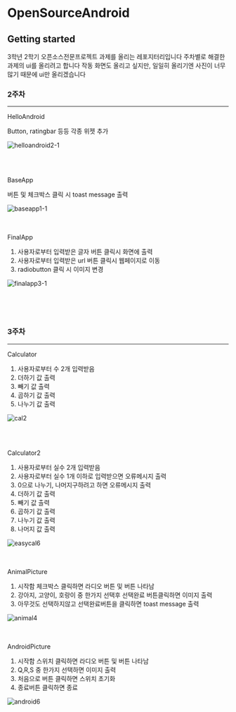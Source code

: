# OpenSourceAndroid
## Getting started
3학년 2학기 오픈소스전문프로젝트 과제를 올리는 레포지터리입니다
주차별로 해결한 과제의 ui를 올리려고 합니다
작동 화면도 올리고 싶지만, 일일히 올리기엔 사진이 너무 많기 때문에
ui만 올리겠습니다

### 2주차
<hr>

HelloAndroid

Button, ratingbar 등등 각종 위젯 추가

  ![helloandroid2-1](https://user-images.githubusercontent.com/46774346/158589622-88acbd42-e084-403d-a577-1641ba81be02.png)

<br>
<br>

BaseApp

버튼 및 체크박스 클릭 시 toast message 출력

![baseapp1-1](https://user-images.githubusercontent.com/46774346/158588950-fdf5d529-b3e9-455a-91b4-6fc1116617b1.png)
<br>
<br>
<br>



FinalApp

<ol>
<li>사용자로부터 입력받은 글자 버튼 클릭시 화면에 출력</li>
<li>사용자로부터 입력받은 url 버튼 클릭시 웹페이지로 이동</li>
<li>radiobutton 클릭 시 이미지 변경</li>
</ol>

![finalapp3-1](https://user-images.githubusercontent.com/46774346/158590398-8b8880b9-d67a-476f-8168-c4050eaf9075.png)


<br>
<br>
<br>

### 3주차

<hr>

Calculator  
<ol>
<li> 사용자로부터 수 2개 입력받음 </li>
<li> 더하기 값 출력 </li>
<li> 빼기 값 출력 </li>
<li> 곱하기 값 출력 </li>
<li> 나누기 값 출력 </li>
</ol>


![cal2](https://user-images.githubusercontent.com/46774346/161206740-56c95df6-a0a2-47b5-acfe-a8e6fe155c6d.png)

<br>
<br>

Calculator2
<ol>
<li> 사용자로부터 실수 2개 입력받음 </li>
<li> 사용자로부터 실수 1개 이하로 입력받으면 오류메시지 출력 </li>
<li> 0으로 나누기, 나머지구하려고 하면 오류메시지 출력 </li>
<li> 더하기 값 출력 </li>
<li> 빼기 값 출력 </li>
<li> 곱하기 값 출력 </li>
<li> 나누기 값 출력 </li>
<li> 나머지 값 출력 </li>
</ol>

![easycal6](https://user-images.githubusercontent.com/46774346/161207853-77166cb2-16fd-4fa8-a2c1-1b55c64ee4d7.png)

<br>
<br>
AnimalPicture
<ol>
<li> 시작함 체크박스 클릭하면 라디오 버튼 및 버튼 나타남 </li>
<li> 강아지, 고양이, 호랑이 중 한가지 선택후 선택완료 버튼클릭하면 이미지 출력 </li>
<li> 아무것도 선택하지않고 선택완료버튼을 클릭하면 toast message 출력 </li>
</ol>

![animal4](https://user-images.githubusercontent.com/46774346/161210346-b144f55b-c3b9-4c27-bdba-7426d2382f89.png)

<br>
<br>
AndroidPicture
<ol>
<li> 시작함 스위치 클릭하면 라디오 버튼 및 버튼 나타남 </li>
<li> Q,R,S 중 한가지 선택하면 이미지 출력 </li>
<li> 처음으로 버튼 클릭하면 스위치 초기화 </li>
<li> 종료버튼 클릭하면 종료 </li>
</ol>

![android6](https://user-images.githubusercontent.com/46774346/161211659-5bea957b-10de-4c65-b18b-76f8cbb54a61.png)


